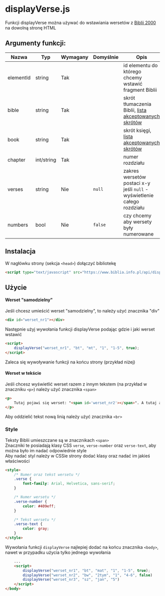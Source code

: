 # displayVerse.js
Funkcji displayVerse można używać do wstawiania wersetów z [Biblii 2000](https://biblia.info.pl/biblia.html) na dowolną stronę HTML

## Argumenty funkcji:

| Nazwa     | Typ        | Wymagany | Domyślnie | Opis |
| -----     | ---        | -------- | ---       | ---  |
| elementId | string     | Tak      |           | id elementu do którego chcemy wstawić fragment Biblii |
| bible     | string     | Tak      |           | skrót tłumaczenia Biblii, [lista akceptowanych skrótów](https://biblia.info.pl/api/skroty.html) |
| book      | string     | Tak      |           | skrót księgi, [lista akceptowanych skrótów](https://biblia.info.pl/api/skroty.html) |
| chapter   | int/string | Tak      |           | numer rozdziału |
| verses    | string     | Nie      | `null`    | zakres wersetów postaci x-y <br/> jeśli `null` - wyświetlenie całego rozdziału |
| numbers   | bool       | Nie      | `false`   | czy chcemy aby wersety były numerowane |

## Instalacja

W nagłówku strony (sekcja `<head>`) dołączyć bibliotekę
```html
<script type="text/javascript" src="https://www.biblia.info.pl/api/displayVerse.js"></script>
```

## Użycie

#### Werset "samodzielny"
Jeśli chcesz umieścić werset "samodzielny", to należy użyć znacznika "div"
```html
<div id="werset_nr1"></div>
```

Następnie użyj wywołania funkcji displayVerse podając gdzie i jaki werset wstawić
```html
<script>
    displayVerse("werset_nr1", "bt", "mt", "1", "1-5", true);
</script>
```
Zaleca się wywoływanie funkcji na końcu strony (przykład niżej)

#### Werset w tekście
Jeśli chcesz wyświetlić werset razem z innym tekstem (na przykład w znaczniku `<p>`) należy użyć znacznika `<span>`
```html
<p>
    Tutaj pojawi się werset: "<span id='werset_nr2'></span>". A tutaj analiza tekstu...
</p>
```

Aby oddzielić tekst nową linią należy użyć znacznika `<br>`

### Style
Teksty Biblii umieszczane są w znacznikach `<span>` \
Znaczniki te posiadają klasy CSS `verse`, `verse-number` oraz `verse-text`, aby można było im nadać odpowiednie style \
Aby nadać styl należy w CSSie strony dodać klasy oraz nadać im jakieś właściwości

```html
<style>
    /* Numer oraz tekst wersetu */
    .verse {
        font-family: Arial, Helvetica, sans-serif;
    }

    /* Numer wersetu */
    .verse-number {
        color: #409eff;
    }

    /* Tekst wersetu */
    .verse-text {
        color: gray;
    }
</style>
```

Wywołania funkcji `displayVerse` najlepiej dodać na końcu znacznika `<body>`, nawet w przypadku użycia tylko jednego wywołania

```html
    ...
    <script>
        displayVerse("werset_nr1", "bt", "mat", "1", "1-5", true);
        displayVerse("werset_nr2", "bw", "2tym", "1", "4-6", false)
        displayVerse("werset_nr3", "sz", "jan", "5")
    </script>
</body>
```
